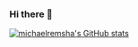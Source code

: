### Hi there 👋

[![michaelremsha's GitHub stats](https://github-readme-stats.vercel.app/api?username=michaelremsha?theme=monokai)](https://github.com/michaelremsha/github-readme-stats)

<!--
**michaelremsha/michaelremsha** is a ✨ _special_ ✨ repository because its `README.md` (this file) appears on your GitHub profile.

Here are some ideas to get you started:

- 🔭 I’m currently working on ...
- 🌱 I’m currently learning ...
- 👯 I’m looking to collaborate on ...
- 🤔 I’m looking for help with ...
- 💬 Ask me about ...
- 📫 How to reach me: ...
- 😄 Pronouns: ...
- ⚡ Fun fact: ...
-->

